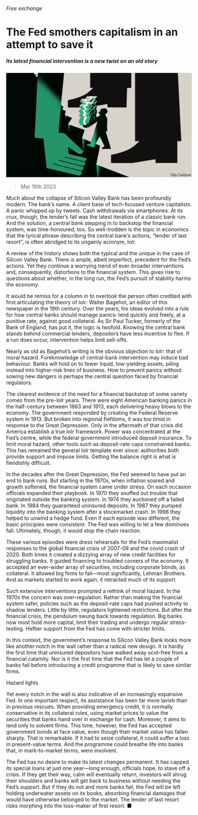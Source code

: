 ###### Free exchange

# The Fed smothers capitalism in an attempt to save it 

##### Its latest financial intervention is a new twist on an old story 

![image](images/20230318_FND000.jpg) 

> Mar 16th 2023 

Much about the collapse of Silicon Valley Bank has been profoundly modern. The bank’s name. A client base of tech-focused venture capitalists. A panic whipped up by tweets. Cash withdrawals via smartphones. At its crux, though, the lender’s fall was the latest iteration of a classic bank run. And the solution, a central bank stepping in to backstop the financial system, was time-honoured, too. So well-trodden is the topic in economics that the lyrical phrase describing the central bank’s actions, “lender of last resort”, is often abridged to its ungainly acronym, lolr.

A review of the history shows both the typical and the unique in the case of Silicon Valley Bank. There is ample, albeit imperfect, precedent for the Fed’s actions. Yet they continue a worrying trend of ever-broader interventions and, consequently, distortions to the financial system. This gives rise to questions about whether, in the long run, the Fed’s pursuit of stability harms the economy.

It would be remiss for a column in to overlook the person often credited with first articulating the theory of lolr: Walter Bagehot, an editor of this newspaper in the 19th century. Over the years, his ideas evolved into a rule for how central banks should manage panics: lend quickly and freely, at a punitive rate, against good collateral. As Sir Paul Tucker, formerly of the Bank of England, has put it, the logic is twofold. Knowing the central bank stands behind commercial lenders, depositors have less incentive to flee. If a run does occur, intervention helps limit sell-offs.

Nearly as old as Bagehot’s writing is the obvious objection to lolr: that of moral hazard. Foreknowledge of central-bank intervention may induce bad behaviour. Banks will hold on to fewer liquid, low-yielding assets, piling instead into higher-risk lines of business. How to prevent panics without sowing new dangers is perhaps the central question faced by financial regulators.

The clearest evidence of the need for a financial backstop of some variety comes from the pre-lolr years. There were eight American banking panics in the half-century between 1863 and 1913, each delivering heavy blows to the economy. The government responded by creating the Federal Reserve system in 1913. But broken into regional fiefdoms, it was too timid in response to the Great Depression. Only in the aftermath of that crisis did America establish a true lolr framework. Power was concentrated at the Fed’s centre, while the federal government introduced deposit insurance. To limit moral hazard, other tools such as deposit-rate caps constrained banks. This has remained the general lolr template ever since: authorities both provide support and impose limits. Getting the balance right is what is fiendishly difficult.

In the decades after the Great Depression, the Fed seemed to have put an end to bank runs. But starting in the 1970s, when inflation soared and growth softened, the financial system came under stress. On each occasion officials expanded their playbook. In 1970 they snuffed out trouble that originated outside the banking system. In 1974 they auctioned off a failed bank. In 1984 they guaranteed uninsured deposits. In 1987 they pumped liquidity into the banking system after a stockmarket crash. In 1998 they helped to unwind a hedge fund. Even if each episode was different, the basic principles were consistent. The Fed was willing to let a few dominoes fall. Ultimately, though, it would stop the chain reaction.


These various episodes were dress rehearsals for the Fed’s maximalist responses to the global financial crisis of 2007-09 and the covid crash of 2020. Both times it created a dizzying array of new credit facilities for struggling banks. It guided financing to troubled corners of the economy. It accepted an ever-wider array of securities, including corporate bonds, as collateral. It allowed big firms to fail—most significantly, Lehman Brothers. And as markets started to work again, it retracted much of its support.

Such extensive interventions prompted a rethink of moral hazard. In the 1970s the concern was over-regulation. Rather than making the financial system safer, policies such as the deposit-rate caps had pushed activity to shadow lenders. Little by little, regulators lightened restrictions. But after the financial crisis, the pendulum swung back towards regulation. Big banks now must hold more capital, limit their trading and undergo regular stress-testing. Heftier support from the Fed has come with stricter limits.

In this context, the government’s response to Silicon Valley Bank looks more like another notch in the wall rather than a radical new design. It is hardly the first time that uninsured depositors have walked away scot-free from a financial calamity. Nor is it the first time that the Fed has let a couple of banks fail before introducing a credit programme that is likely to save similar firms.

Hazard lights

Yet every notch in the wall is also indicative of an increasingly expansive Fed. In one important respect, its assistance has been far more lavish than in previous rescues. When providing emergency credit, it is normally conservative in its collateral rules, using market prices to value the securities that banks hand over in exchange for cash. Moreover, it aims to lend only to solvent firms. This time, however, the Fed has accepted government bonds at face value, even though their market value has fallen sharply. That is remarkable. If it had to seize collateral, it could suffer a loss in present-value terms. And the programme could breathe life into banks that, in mark-to-market terms, were insolvent.

The Fed has no desire to make its latest changes permanent. It has capped its special loans at just one year—long enough, officials hope, to stave off a crisis. If they get their way, calm will eventually return, investors will shrug their shoulders and banks will get back to business without needing the Fed’s support. But if they do not and more banks fail, the Fed will be left holding underwater assets on its books, absorbing financial damages that would have otherwise belonged to the market. The lender of last resort risks morphing into the loss-maker of first resort. ■






